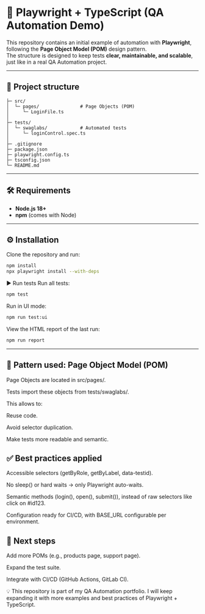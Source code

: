 # 🚀 Playwright + TypeScript (QA Automation Demo)

This repository contains an initial example of automation with **Playwright**, following the **Page Object Model (POM)** design pattern.  
The structure is designed to keep tests **clear, maintainable, and scalable**, just like in a real QA Automation project.

---

## 📂 Project structure

```text
├─ src/
│  └─ pages/               # Page Objects (POM)
│     └─ LoginFile.ts
│
├─ tests/
│  └─ swaglabs/            # Automated tests
│     └─ loginControl.spec.ts
│
├─ .gitignore
├─ package.json
├─ playwright.config.ts
├─ tsconfig.json
└─ README.md
```
---

## 🛠️ Requirements

- **Node.js 18+**  
- **npm** (comes with Node)

---

## ⚙️ Installation

Clone the repository and run:

```bash
npm install
npx playwright install --with-deps
```
▶️ Run tests
Run all tests:
```bash
npm test
```
Run in UI mode:
```bash
npm run test:ui
```
View the HTML report of the last run:
```bash
npm run report
```
---

## 🧩 Pattern used: Page Object Model (POM)
Page Objects are located in src/pages/.

Tests import these objects from tests/swaglabs/.

This allows to:

Reuse code.

Avoid selector duplication.

Make tests more readable and semantic.

## ✅ Best practices applied
Accessible selectors (getByRole, getByLabel, data-testid).

No sleep() or hard waits → only Playwright auto-waits.

Semantic methods (login(), open(), submit()), instead of raw selectors like click on #id123.

Configuration ready for CI/CD, with BASE_URL configurable per environment.

## 📌 Next steps
Add more POMs (e.g., products page, support page).

Expand the test suite.

Integrate with CI/CD (GitHub Actions, GitLab CI).

💡 This repository is part of my QA Automation portfolio.
I will keep expanding it with more examples and best practices of Playwright + TypeScript.